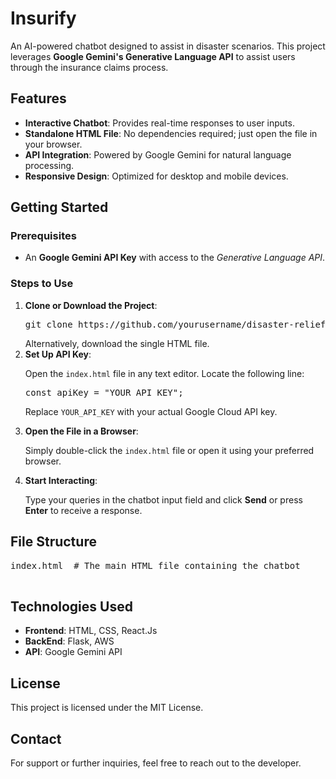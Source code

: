 
</head>
<body>
    <h1>Insurify</h1>
    <p>An AI-powered chatbot designed to assist in disaster scenarios. This project leverages <strong>Google Gemini's Generative Language API</strong> to assist users through the insurance claims process.</p>

  <h2>Features</h2>
    <ul>
        <li><strong>Interactive Chatbot</strong>: Provides real-time responses to user inputs.</li>
        <li><strong>Standalone HTML File</strong>: No dependencies required; just open the file in your browser.</li>
        <li><strong>API Integration</strong>: Powered by Google Gemini for natural language processing.</li>
        <li><strong>Responsive Design</strong>: Optimized for desktop and mobile devices.</li>
    </ul>

  <h2>Getting Started</h2>
    <h3>Prerequisites</h3>
    <ul>
        <li>An <strong>Google Gemini API Key</strong> with access to the <em>Generative Language API</em>.</li>
    </ul>

  <h3>Steps to Use</h3>
    <ol>
        <li><strong>Clone or Download the Project</strong>:
            <pre>git clone https://github.com/yourusername/disaster-relief-chatbot.git</pre>
            Alternatively, download the single HTML file.
        </li>
        <li><strong>Set Up API Key</strong>:
            <p>Open the <code>index.html</code> file in any text editor. Locate the following line:</p>
            <pre>const apiKey = "YOUR_API_KEY";</pre>
            <p>Replace <code>YOUR_API_KEY</code> with your actual Google Cloud API key.</p>
        </li>
        <li><strong>Open the File in a Browser</strong>:
            <p>Simply double-click the <code>index.html</code> file or open it using your preferred browser.</p>
        </li>
        <li><strong>Start Interacting</strong>:
            <p>Type your queries in the chatbot input field and click <strong>Send</strong> or press <strong>Enter</strong> to receive a response.</p>
        </li>
    </ol>

  <h2>File Structure</h2>
    <pre>
index.html  # The main HTML file containing the chatbot
    </pre>

  <h2>Technologies Used</h2>
    <ul>
        <li><strong>Frontend</strong>: HTML, CSS, React.Js</li>
        <li><strong>BackEnd</strong>: Flask, AWS </li>
        <li><strong>API</strong>: Google Gemini API</li>
    </ul>

  <h2>License</h2>
    <p>This project is licensed under the MIT License.</p>

  <h2>Contact</h2>
    <p>For support or further inquiries, feel free to reach out to the developer.</p>
</body>
</html>
